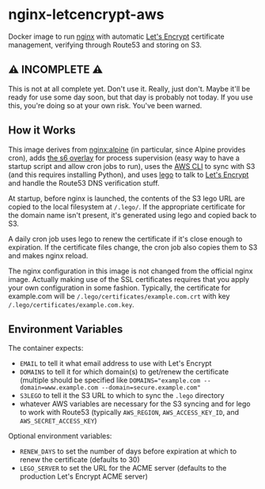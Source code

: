 # nginx-letcencrypt-aws

Docker image to run [nginx](http://nginx.org/) with automatic [Let's Encrypt](https://letsencrypt.org/) certificate management, verifying through Route53 and storing on S3.

## :warning: INCOMPLETE :warning:

This is not at all complete yet.  Don't use it.  Really, just don't.  Maybe it'll be ready for use some day soon, but that day is probably not today.  If you use this, you're doing so at your own risk.  You've been warned.

## How it Works

This image derives from [nginx:alpine](https://hub.docker.com/_/nginx/) (in particular, since Alpine provides cron), adds [the s6 overlay](https://github.com/just-containers/s6-overlay) for process supervision (easy way to have a startup script and allow cron jobs to run), uses the [AWS CLI](https://aws.amazon.com/cli/) to sync with S3 (and this requires installing Python), and uses [lego](https://github.com/xenolf/lego) to talk to [Let's Encrypt](https://letsencrypt.org/) and handle the Route53 DNS verification stuff.

At startup, before nginx is launched, the contents of the S3 lego URL are copied to the local filesystem at `/.lego/`.  If the appropriate certificate for the domain name isn't present, it's generated using lego and copied back to S3.

A daily cron job uses lego to renew the certificate if it's close enough to expiration.  If the certificate files change, the cron job also copies them to S3 and makes nginx reload.

The nginx configuration in this image is not changed from the official nginx image.  Actually making use of the SSL certificates requires that you apply your own configuration in some fashion.  Typically, the certificate for example.com will be `/.lego/certificates/example.com.crt` with key `/.lego/certificates/example.com.key`.

## Environment Variables

The container expects:

- `EMAIL` to tell it what email address to use with Let's Encrypt
- `DOMAINS` to tell it for which domain(s) to get/renew the certificate (multiple should be specified like `DOMAINS="example.com --domain=www.example.com --domain=secure.example.com"`
- `S3LEGO` to tell it the S3 URL to which to sync the `.lego` directory
- whatever AWS variables are necessary for the S3 syncing and for lego to work with Route53 (typically `AWS_REGION`, `AWS_ACCESS_KEY_ID`, and `AWS_SECRET_ACCESS_KEY`)

Optional environment variables:
- `RENEW_DAYS` to set the number of days before expiration at which to renew the certificate (defaults to 30)
- `LEGO_SERVER` to set the URL for the ACME server (defaults to the production Let's Encrypt ACME server)
